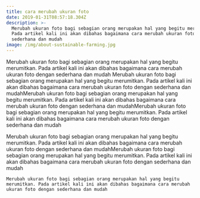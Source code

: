 ```yaml
---
title: cara merubah ukuran foto
date: 2019-01-31T08:57:18.304Z
description: >-
  Merubah ukuran foto bagi sebagian orang merupakan hal yang begitu merumitkan.
  Pada artikel kali ini akan dibahas bagaimana cara merubah ukuran foto dengan
  sederhana dan mudah
image: /img/about-sustainable-farming.jpg
---
```

Merubah ukuran foto bagi sebagian orang merupakan hal yang begitu merumitkan. Pada artikel kali ini akan dibahas bagaimana cara merubah ukuran foto dengan sederhana dan mudah
Merubah ukuran foto bagi sebagian orang merupakan hal yang begitu merumitkan. Pada artikel kali ini akan dibahas bagaimana cara merubah ukuran foto dengan sederhana dan mudahMerubah ukuran foto bagi sebagian orang merupakan hal yang begitu merumitkan. Pada artikel kali ini akan dibahas bagaimana cara merubah ukuran foto dengan sederhana dan mudahMerubah ukuran foto bagi sebagian orang merupakan hal yang begitu merumitkan. Pada artikel kali ini akan dibahas bagaimana cara merubah ukuran foto dengan sederhana dan mudah

Merubah ukuran foto bagi sebagian orang merupakan hal yang begitu merumitkan. Pada artikel kali ini akan dibahas bagaimana cara merubah ukuran foto dengan sederhana dan mudahMerubah ukuran foto bagi sebagian orang merupakan hal yang begitu merumitkan. Pada artikel kali ini akan dibahas bagaimana cara merubah ukuran foto dengan sederhana dan mudah

```
Merubah ukuran foto bagi sebagian orang merupakan hal yang begitu merumitkan. Pada artikel kali ini akan dibahas bagaimana cara merubah ukuran foto dengan sederhana dan mudah
```
